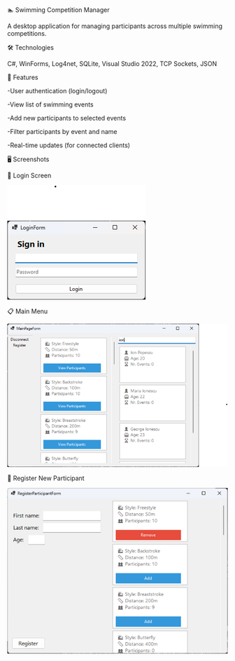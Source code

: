 🏊 Swimming Competition Manager

A desktop application for managing participants across multiple swimming competitions.

🛠️ Technologies

C#, WinForms, Log4net, SQLite, Visual Studio 2022, TCP Sockets, JSON

🚀 Features

  -User authentication (login/logout)
  
  -View list of swimming events

  -Add new participants to selected events

  -Filter participants by event and name

  -Real-time updates (for connected clients)

🖥️ Screenshots

🔐 Login Screen

![Alt text](Screenshots/LoginForm.png)

📋 Main Menu

![Alt text](Screenshots/MainForm.png)

🧍 Register New Participant

![Alt text](Screenshots/AddForm.png)


